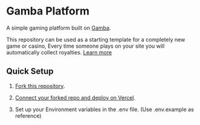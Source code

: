 # Gamba Platform

A simple gaming platform built on [Gamba](https://github.com/gamba-labs/gamba).

This repository can be used as a starting template for a completely new game or casino, Every time someone plays on your site you will automatically collect royalties. [Learn more](https://gamba.so)

## Quick Setup

1. [Fork this repository](https://github.com/gamba-labs/platform/generate).

2. [Connect your forked repo and deploy on Vercel](https://vercel.com/new).

3. Set up your Environment variables in the .env file. (Use .env.example as reference)
